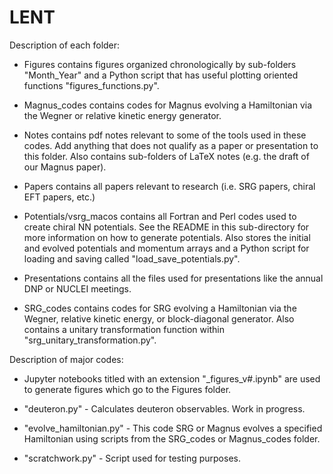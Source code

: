 # LENT


Description of each folder:

* Figures contains figures organized chronologically by sub-folders "Month_Year" and a Python script that has useful plotting oriented functions "figures_functions.py".

* Magnus_codes contains codes for Magnus evolving a Hamiltonian via the Wegner or relative kinetic energy generator.

* Notes contains pdf notes relevant to some of the tools used in these codes. Add anything that does not qualify as a paper or presentation to this folder. Also contains sub-folders of LaTeX notes (e.g. the draft of our Magnus paper).

* Papers contains all papers relevant to research (i.e. SRG papers, chiral EFT papers, etc.)

* Potentials/vsrg_macos contains all Fortran and Perl codes used to create chiral NN potentials. See the README in this sub-directory for more information on how to generate potentials. Also stores the initial and evolved potentials and momentum arrays and a Python script for loading and saving called "load_save_potentials.py". 

* Presentations contains all the files used for presentations like the annual DNP or NUCLEI meetings.

* SRG_codes contains codes for SRG evolving a Hamiltonian via the Wegner, relative kinetic energy, or block-diagonal generator. Also contains a unitary transformation function within "srg_unitary_transformation.py".


Description of major codes:

* Jupyter notebooks titled with an extension "_figures_v#.ipynb" are used to generate figures which go to the Figures folder.

* "deuteron.py" - Calculates deuteron observables. Work in progress.

* "evolve_hamiltonian.py" - This code SRG or Magnus evolves a specified Hamiltonian using scripts from the SRG_codes or Magnus_codes folder.

* "scratchwork.py" - Script used for testing purposes.
